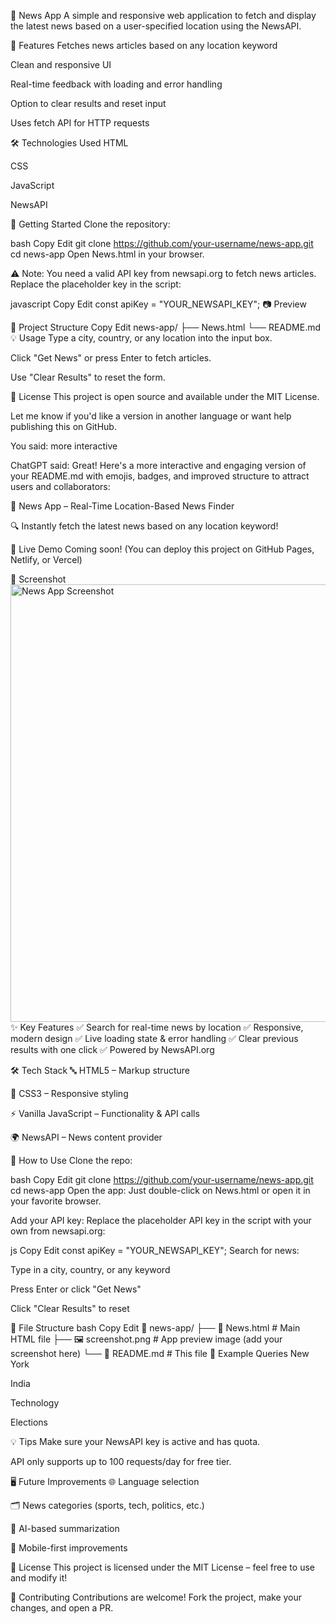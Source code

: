 📰 News App
A simple and responsive web application to fetch and display the latest news based on a user-specified location using the NewsAPI.

🌟 Features
Fetches news articles based on any location keyword

Clean and responsive UI

Real-time feedback with loading and error handling

Option to clear results and reset input

Uses fetch API for HTTP requests

🛠️ Technologies Used
HTML

CSS

JavaScript

NewsAPI

🚀 Getting Started
Clone the repository:

bash
Copy
Edit
git clone https://github.com/your-username/news-app.git
cd news-app
Open News.html in your browser.

⚠️ Note: You need a valid API key from newsapi.org to fetch news articles. Replace the placeholder key in the script:

javascript
Copy
Edit
const apiKey = "YOUR_NEWSAPI_KEY";
📷 Preview
<!-- Replace with your actual screenshot -->

📂 Project Structure
Copy
Edit
news-app/
├── News.html
└── README.md
💡 Usage
Type a city, country, or any location into the input box.

Click "Get News" or press Enter to fetch articles.

Use "Clear Results" to reset the form.

📄 License
This project is open source and available under the MIT License.

Let me know if you'd like a version in another language or want help publishing this on GitHub.







You said:
more interactive


ChatGPT said:
Great! Here's a more interactive and engaging version of your README.md with emojis, badges, and improved structure to attract users and collaborators:

📰 News App – Real-Time Location-Based News Finder



🔍 Instantly fetch the latest news based on any location keyword!

🚀 Live Demo
Coming soon! (You can deploy this project on GitHub Pages, Netlify, or Vercel)

📸 Screenshot
<img src="screenshot.png" alt="News App Screenshot" width="700"/>
✨ Key Features
✅ Search for real-time news by location
✅ Responsive, modern design
✅ Live loading state & error handling
✅ Clear previous results with one click
✅ Powered by NewsAPI.org

🛠️ Tech Stack
🔤 HTML5 – Markup structure

🎨 CSS3 – Responsive styling

⚡ Vanilla JavaScript – Functionality & API calls

🌍 NewsAPI – News content provider

🧪 How to Use
Clone the repo:

bash
Copy
Edit
git clone https://github.com/your-username/news-app.git
cd news-app
Open the app:
Just double-click on News.html or open it in your favorite browser.

Add your API key:
Replace the placeholder API key in the script with your own from newsapi.org:

js
Copy
Edit
const apiKey = "YOUR_NEWSAPI_KEY";
Search for news:

Type in a city, country, or any keyword

Press Enter or click "Get News"

Click "Clear Results" to reset

📂 File Structure
bash
Copy
Edit
📁 news-app/
├── 📄 News.html       # Main HTML file
├── 🖼️ screenshot.png  # App preview image (add your screenshot here)
└── 📘 README.md        # This file
📌 Example Queries
New York

India

Technology

Elections

💡 Tips
Make sure your NewsAPI key is active and has quota.

API only supports up to 100 requests/day for free tier.

🖥️ Future Improvements
🌐 Language selection

🗂️ News categories (sports, tech, politics, etc.)

🧠 AI-based summarization

📱 Mobile-first improvements

📄 License
This project is licensed under the MIT License – feel free to use and modify it!

🙌 Contributing
Contributions are welcome! Fork the project, make your changes, and open a PR.
